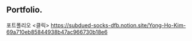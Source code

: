 ## Portfolio.
포트폴리오 <클릭>
https://subdued-socks-dfb.notion.site/Yong-Ho-Kim-69a710eb85844938b47ac966730b18e6
